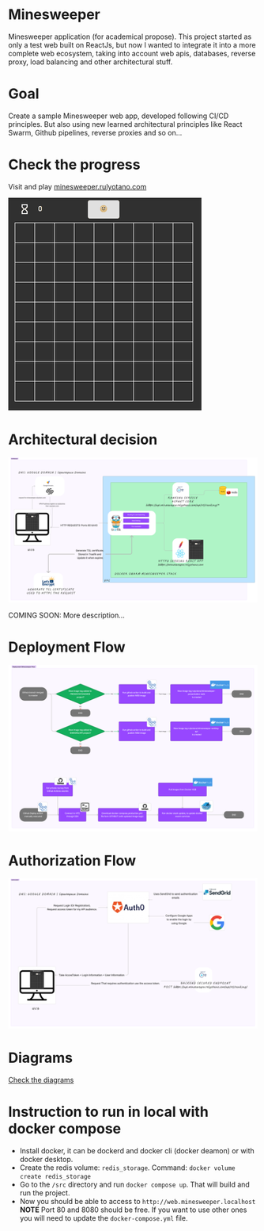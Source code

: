 # Minesweeper
Minesweeper application (for academical propose). This project started as only a test web built on ReactJs, but now I wanted to integrate it into a more complete web ecosystem, taking into account web apis, databases, reverse proxy, load balancing and other architectural stuff. 

# Goal
Create a sample Minesweeper web app, developed following CI/CD principles. But also using new learned architectural principles like React Swarm, Github pipelines, reverse proxies and so on...

# Check the progress
Visit and play [minesweeper.rulyotano.com](https://minesweeper.rulyotano.com/mines-sweeper)

![Minesweeper image](/images/mineminesweeper-redux.gif?raw=true "My Minesweeper Redux")

# Architectural decision
![Architecture](/images/minesweeper-architecture.png?raw=true "Architecture")

COMING SOON: More description...

# Deployment Flow
![Deployment Flow](/images/minesweeper-deployment-flow-01.png?raw=true "Deployment Flow")

# Authorization Flow
![Authorization Flow](/images/minesweeper-auth-flow.png?raw=true "Authorization Flow")

# Diagrams
[Check the diagrams](https://www.figma.com/file/V7yEaOJgky1BMXSKgTkUkp/Welcome-to-FigJam?type=whiteboard&node-id=0%3A1&t=bBxxsbG32YUhfXEe-1)

# Instruction to run in local with docker compose
- Install docker, it can be dockerd and docker cli (docker deamon) or with docker desktop.
- Create the redis volume: `redis_storage`. Command: `docker volume create redis_storage`
- Go to the `/src` directory and run `docker compose up`. That will build and run the project.
- Now you should be able to access to `http://web.minesweeper.localhost`
**NOTE** Port 80 and 8080 should be free. If you want to use other ones you will need to update the `docker-compose.yml` file.